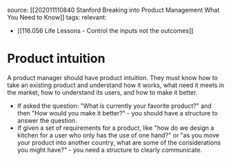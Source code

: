 source: [[202011110840 Stanford Breaking into Product Management What You Need to Know]]
tags: 
relevant: 
- [[116.056 Life Lessons - Control the inputs not the outcomes]]

# Product intuition

A product manager should have product intuition. They must know how to take an existing product and understand how it works, what need it meets in the market, how to understand its users, and how to make it better. 
- If asked the question: "What is currently your favorite product?" and then "How would you make it better?" - you should have a structure to answer the question.
- If given a set of requirements for a product, like "how do we design a kitchen for a user who only has the use of one hand?" or "as you move your product into another country, what are some of the considerations you might have?" - you need a structure to clearly communicate.

